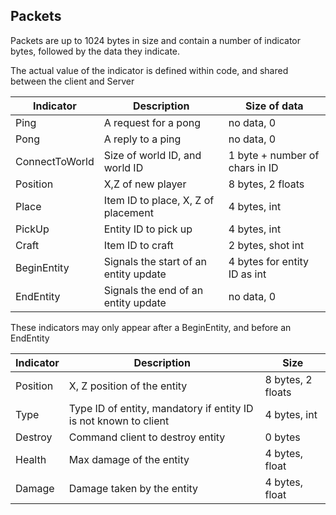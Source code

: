 ## Packets
Packets are up to 1024 bytes in size and contain a number of
indicator bytes, followed by the data they indicate.

The actual value of the indicator is defined within code, and shared between the client
and Server

| Indicator   | Description                           | Size of data                   |
|-------------|---------------------------------------|--------------------------------|
| Ping        | A request for a pong                  | no data, 0                     |
| Pong        | A reply to a ping                     | no data, 0                     |
| ConnectToWorld     | Size of world ID, and world ID        | 1 byte + number of chars in ID |
| Position    | X,Z of new player                     | 8 bytes, 2 floats              |
| Place       | Item ID to place, X, Z of placement   | 4 bytes, int                   |
| PickUp      | Entity ID to pick up                  | 4 bytes, int                   |
| Craft       | Item ID to craft                      | 2 bytes, shot int              |
| BeginEntity | Signals the start of an entity update | 4 bytes for entity ID as int   |
| EndEntity   | Signals the end of an entity update   | no data, 0                     |

These indicators may only appear after a BeginEntity, and before an EndEntity

| Indicator | Description                                                      | Size              |
|-----------|------------------------------------------------------------------|-------------------|
| Position  | X, Z position of the entity                                      | 8 bytes, 2 floats |
| Type      | Type ID of entity, mandatory if entity ID is not known to client | 4 bytes, int      |
| Destroy   | Command client to destroy entity                                 | 0 bytes           |
| Health    | Max damage of the entity                                         | 4 bytes, float    |
| Damage    | Damage taken by the entity                                       | 4 bytes, float    |